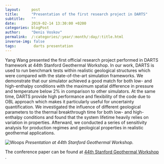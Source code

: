 ```yaml
---
layout:     post
title:      "Presentation of the first research project in DARTS"
subtitle:   ""
date:       2019-02-14 13:30:00 +0200
categories: blogPost
author:     "Denis Voskov"
permalink:  /:categories/:year/:month/:day/:title.html
inverse-img: false
tags:        darts presentation
---
```

<p>Yang Wang presented the first official research project performed in DARTS framework at 44th Stanford Geothermal Workshop. In our work, DARTS is used to run benchmark tests within realistic geological structures which were compared with the state-of-the-art simulation frameworks. We demonstrate that our simulator achieved a good match for both low- and high-enthalpy conditions with the maximum spatial difference in pressure and temperature below 2% in comparison to other simulators. At the same time, DARTS provide high performance and flexibility of the code due to OBL approach which makes it particularly useful for uncertainty quantification. We investigated the influence of different geological parameters to the thermal breakthrough time for both low- and high-enthalpy conditions and found that the system lifetime heavily relies on variation in properties. Afterward, we conducted a series of sensitivity analysis for production regimes and geological properties in realistic geothermal applications.
</p>

<p>
    <img src="{{site.baseurl}}/assets/img/Yang_Stanford_Workshop.jpg" alt="Woops">
    <em>Presentation at 44th Stanford Geothermal Workshop.</em>
</p>

<p>The conference paper can be found at <a href = "https://pangea.stanford.edu/ERE/db/GeoConf/papers/SGW/2019/Wang6.pdf" target="_blank">44th Stanford Geothermal Workshop </a>.
</p>
